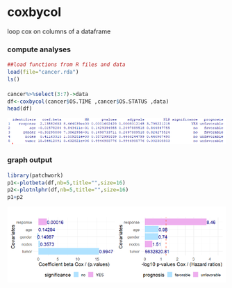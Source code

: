 # coxbycol
loop cox on columns of a dataframe


### compute analyses
```r
##load functions from R files and data
load(file="cancer.rda")
ls()

cancer%>%select(3:7)->data
df<-coxbycol(cancer$OS.TIME ,cancer$OS.STATUS ,data)
head(df)
```


![res](https://github.com/cdesterke/coxbycol/blob/main/results.png)

### graph output
```r
library(patchwork)
p1<-plotbeta(df,nb=5,title="",size=16)
p2<-plotnlphr(df,nb=5,title="",size=16)
p1+p2
```
![plot](https://github.com/cdesterke/coxbycol/blob/main/patchwork.png)
